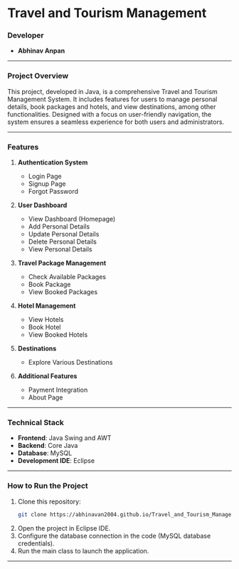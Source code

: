# Travel and Tourism Management

### **Developer**  
- **Abhinav Anpan**

---

### **Project Overview**  
This project, developed in Java, is a comprehensive Travel and Tourism Management System. It includes features for users to manage personal details, book packages and hotels, and view destinations, among other functionalities. Designed with a focus on user-friendly navigation, the system ensures a seamless experience for both users and administrators.

---

### **Features**  
1. **Authentication System**  
   - Login Page  
   - Signup Page  
   - Forgot Password  

2. **User Dashboard**  
   - View Dashboard (Homepage)  
   - Add Personal Details  
   - Update Personal Details  
   - Delete Personal Details  
   - View Personal Details  

3. **Travel Package Management**  
   - Check Available Packages  
   - Book Package  
   - View Booked Packages  

4. **Hotel Management**  
   - View Hotels  
   - Book Hotel  
   - View Booked Hotels  

5. **Destinations**  
   - Explore Various Destinations  

6. **Additional Features**  
   - Payment Integration  
   - About Page  

---

### **Technical Stack**  
- **Frontend**: Java Swing and AWT  
- **Backend**: Core Java  
- **Database**: MySQL  
- **Development IDE**: Eclipse  

---

### **How to Run the Project**  
1. Clone this repository:  
   ```bash
   git clone https://abhinavan2004.github.io/Travel_and_Tourism_Management/
2. Open the project in Eclipse IDE.
3. Configure the database connection in the code (MySQL database credentials).
4. Run the main class to launch the application.

---
